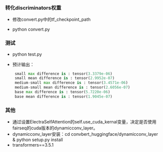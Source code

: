 ### 转化discriminators权重

- 修改convert.py中的tf_checkpoint_path

- python convert.py

### 测试

- python test.py

- 预计输出：
  ```python
   small max difference is : tensor(3.3379e-06)
   small mean difference is : tensor(2.9952e-07)
   medium-small max difference is : tensor(3.4571e-06)
   medium-small mean difference is : tensor(2.6056e-07)
   base max difference is : tensor(5.7220e-06)
   base mean difference is : tensor(1.9045e-07)
  ```
### 其他
- 通过设置ElectraSelfAttention的self.use_cuda_kernal变量，决定是否使用fairseq的cuda版本的dynamicconv_layer。
- dynamicconv_layer安装：cd convbert_huggingface/dynamicconv_layer & python setup.py install
- transformers==3.5.1